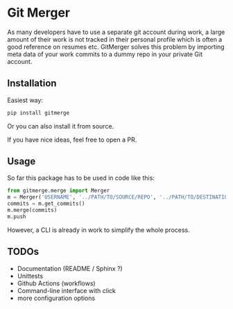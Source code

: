 # Git Merger

As many developers have to use a separate git account during work, a large amount of their work is not tracked in their personal profile which is often a good reference on resumes etc.
GitMerger solves this problem by importing meta data of your work commits to a dummy repo in your private Git account.


## Installation

Easiest way:
```bash
pip install gitmerge
```

Or you can also install it from source.

If you have nice ideas, feel free to open a PR.


## Usage

So far this package has to be used in code like this:
```python
from gitmerge.merge import Merger
m = Merger('USERNAME', '../PATH/TO/SOURCE/REPO', '../PATH/TO/DESTINATION/REPO', 'COMPANY_NAME')
commits = m.get_commits()
m.merge(commits)
m.push
```

However, a CLI is already in work to simplify the whole process.

## TODOs

* Documentation (README / Sphinx ?)
* Unittests
* Github Actions (workflows)
* Command-line interface with click
* more configuration options
